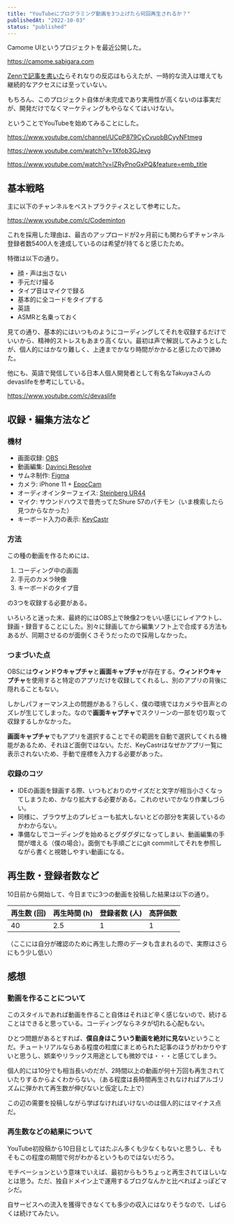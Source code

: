 ```yaml
---
title: "YouTubeにプログラミング動画を3つ上げたら何回再生されるか？"
publishedAt: "2022-10-03"
status: "published"
---
```


Camome UIというプロジェクトを最近公開した。

https://camome.sabigara.com

[Zennで記事を書いた](https://zenn.dev/sabigara/articles/bed4af4543f59d)らそれなりの反応はもらえたが、一時的な流入は増えても継続的なアクセスには至っていない。

もちろん、このプロジェクト自体が未完成であり実用性が高くないのは事実だが、開発だけでなくマーケティングもやらなくてはいけない。

ということでYouTubeを始めてみることにした。

https://www.youtube.com/channel/UCpP879CyCvuobBCyyNFtmeg

https://www.youtube.com/watch?v=1Xfob3GJevg

https://www.youtube.com/watch?v=lZRyPnoGxPQ&feature=emb_title

## 基本戦略

主に以下のチャンネルをベストプラクティスとして参考にした。

https://www.youtube.com/c/Codeminton

これを採用した理由は、最古のアップロードが2ヶ月前にも関わらずチャンネル登録者数5400人を達成しているのは希望が持てると感じたため。

特徴は以下の通り。

- 顔・声は出さない
- 手元だけ撮る
- タイプ音はマイクで録る
- 基本的に全コードをタイプする
- 英語
- ASMRと名乗っておく

見ての通り、基本的にはいつものようにコーディングしてそれを収録するだけでいいから、精神的ストレスもあまり高くない。最初は声で解説してみようとしたが、個人的にはかなり難しく、上達までかなり時間がかかると感じたので諦めた。

他にも、英語で発信している日本人個人開発者として有名なTakuyaさんのdevaslifeを参考にしている。

https://www.youtube.com/c/devaslife

## 収録・編集方法など

### 機材

- 画面収録: [OBS](https://obsproject.com/)
- 動画編集: [Davinci Resolve](https://www.blackmagicdesign.com/products/davinciresolve)
- サムネ制作: [Figma](https://www.figma.com/)
- カメラ: iPhone 11 + [EpocCam](https://www.elgato.com/en/epoccam)
- オーディオインターフェイス: [Steinberg UR44](https://www.soundhouse.co.jp/products/detail/item/268679/)
- マイク: サウンドハウスで昔売ってたShure 57のパチモン（いま検索したら見つからなかった）
- キーボード入力の表示: [KeyCastr](https://github.com/keycastr/keycastr)

### 方法

この種の動画を作るためには、

1. コーディング中の画面
2. 手元のカメラ映像
3. キーボードのタイプ音

の3つを収録する必要がある。

いろいろと迷った末、最終的にはOBS上で映像2つをいい感じにレイアウトし、録画・録音することにした。別々に録画してから編集ソフト上で合成する方法もあるが、同期させるのが面倒くさそうだったので採用しなかった。

### つまづいた点

OBSには**ウィンドウキャプチャ**と**画面キャプチャ**が存在する。**ウィンドウキャプチャ**を使用すると特定のアプリだけを収録してくれるし、別のアプリの背後に隠れることもない。

しかしパフォーマンス上の問題がある？らしく、僕の環境ではカメラや音声とのズレが生じてしまった。なので**画面キャプチャ**でスクリーンの一部を切り取って収録するしかなかった。

**画面キャプチャ**でもアプリを選択することでその範囲を自動で選択してくれる機能があるため、それほど面倒ではない。ただ、KeyCastrはなぜかアプリ一覧に表示されないため、手動で座標を入力する必要があった。

### 収録のコツ

- IDEの画面を録画する際、いつもどおりのサイズだと文字が相当小さくなってしまうため、かなり拡大する必要がある。これのせいでかなり作業しづらい。
- 同様に、ブラウザ上のプレビューも拡大しないとどの部分を実装しているのかわからない。
- 準備なしでコーディングを始めるとグダグダになってしまい、動画編集の手間が増える（僕の場合）。面倒でも手順ごとにgit commitしてそれを参照しながら書くと視聴しやすい動画になる。

## 再生数・登録者数など

10日前から開始して、今日までに3つの動画を投稿した結果は以下の通り。

| 再生数 (回) | 再生時間 (h) | 登録者数 (人) | 高評価数 |
| ----------- | ------------ | ------------- | -------- |
| 40          | 2.5          | 1             | 1        |

（ここには自分が確認のために再生した際のデータも含まれるので、実際はさらにもう少し低い）

## 感想

### 動画を作ることについて

このスタイルであれば動画を作ること自体はそれほど辛く感じないので、続けることはできると思っている。コーディングならネタが切れる心配もない。

ひとつ問題があるとすれば、**僕自身はこういう動画を絶対に見ない**ということだ。チュートリアルならある程度の粒度にまとめられた記事のほうがわかりやすいと思うし、娯楽やリラックス用途としても微妙では・・・と感じてしまう。

個人的には10分でも相当長いのだが、2時間以上の動画が何十万回も再生されていたりするからよくわからない。（ある程度は長時間再生されなければアルゴリズムに弾かれて再生数が伸びないと仮定した上で）

この辺の需要を投稿しながら学ばなければいけないのは個人的にはマイナス点だ。

### 再生数などの結果について

YouTube初投稿から10日目としてはたぶん多くも少なくもないと思うし、そもそもこの程度の期間で何がわかるというものではないだろう。

モチベーションという意味でいえば、最初からもうちょっと再生されてほしいなとは思う。ただ、独自ドメイン上で運用するブログなんかと比べればよっぽどマシだ。

自サービスへの流入を獲得できなくても多少の収入にはなりそうなので、しばらくは続けてみたい。
